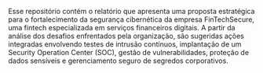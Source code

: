 Esse repositório contém o relatório que apresenta uma proposta estratégica para o fortalecimento da segurança cibernética da empresa FinTechSecure, uma fintech especializada em serviços financeiros digitais. 
A partir da análise dos desafios enfrentados pela organização, são sugeridas ações integradas envolvendo testes de intrusão contínuos, implantação de um Security Operation Center (SOC), 
gestão de vulnerabilidades, proteção de dados sensíveis e gerenciamento seguro de segredos corporativos. 

